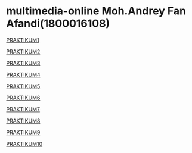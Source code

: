 <!DOCTYPE html>
<html>
<body>

<h1>multimedia-online Moh.Andrey Fan Afandi(1800016108)</h1>

<p><a href="">PRAKTIKUM1</a></p>
<p><a href="">PRAKTIKUM2</a></p>
<p><a href="">PRAKTIKUM3</a></p>
<p><a href="">PRAKTIKUM4</a></p>
<p><a href="">PRAKTIKUM5</a></p>
<p><a href="">PRAKTIKUM6</a></p>
<p><a href="">PRAKTIKUM7</a></p>
<p><a href="">PRAKTIKUM8</a></p>
<p><a href="">PRAKTIKUM9</a></p>
<p><a href="">PRAKTIKUM10</a></p>




</body>
</html>
